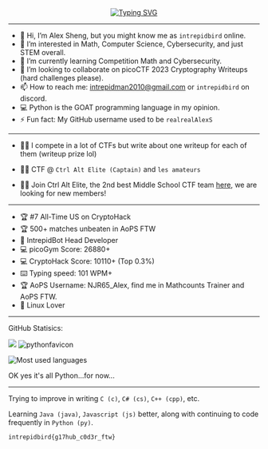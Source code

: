 <div style="text-align: center;">
  <a href="https://git.io/typing-svg">
    <img src="https://readme-typing-svg.demolab.com/?lines=👋+Hi,+I'm+IntrepidBird!" alt="Typing SVG">
  </a>
</div>

--------------------------------------------------------------------------------------------------------------------------------------------------------------------------------------------------------------------
- 👋 Hi, I’m Alex Sheng, but you might know me as `intrepidbird` online.
- 👀 I’m interested in Math, Computer Science, Cybersecurity, and just STEM overall.
- 🌱 I’m currently learning Competition Math and Cybersecurity.
- 💞️ I’m looking to collaborate on picoCTF 2023 Cryptography Writeups (hard challenges please).
- 📫 How to reach me: intrepidman2010@gmail.com or `intrepidbird` on discord.
- 💻 Python is the GOAT programming language in my opinion.
- ⚡ Fun fact: My GitHub username used to be `realrealAlexS`
--------------------------------------------------------------------------------------------------------------------------------------------------------------------------------------------------------------------
- 👨‍💻 I compete in a lot of CTFs but write about one writeup for each of them (writeup prize lol)

- 👨‍💻 CTF @ `Ctrl Alt Elite (Captain)` and `les amateurs`

- 👨‍💻 Join Ctrl Alt Elite, the 2nd best Middle School CTF team [here](https://discord.gg/CCPGsQvA), we are looking for new members!

--------------------------------------------------------------------------------------------------------------------------------------------------------------------------------------------------------------------

- 🏆 #7 All-Time US on CryptoHack
- 🏆 500+ matches unbeaten in AoPS FTW
- 🤖 IntrepidBot Head Developer
- 💻 picoGym Score: 26880+
- 💻 CryptoHack Score: 10110+ (Top 0.3%)
- ⌨️ Typing speed: 101 WPM+
- 🏆 AoPS Username: NJR65_Alex, find me in Mathcounts Trainer and AoPS FTW.
- 🐧 Linux Lover
--------------------------------------------------------------------------------------------------------------------------------------------------------------------------------------------------------------------

GitHub Statisics:

![](https://komarev.com/ghpvc/?username=realrealAlexS) ![pythonfavicon](https://github.com/realrealAlexS/realrealAlexS/assets/140008493/546e186c-f5b0-4e57-b812-82182626142e)

![Most used languages](https://github-readme-stats.vercel.app/api/top-langs?username=intrepidbird&theme=blueberry) 

OK yes it's all Python...for now...

--------------------------------------------------------------------------------------------------------------------------------------------------------------------------------------------------------------------

Trying to improve in writing `C (c)`, `C# (cs)`, `C++ (cpp)`, etc.

Learning `Java (java)`, `Javascript (js)` better, along with continuing to code frequently in `Python (py)`.

`intrepidbird{g17hub_c0d3r_ftw}`
<!---
realrealAlexS/realrealAlexS is a ✨ special ✨ repository because its `README.md` (this file) appears on your GitHub profile.
You can click the Preview link to take a look at your changes.
--->

